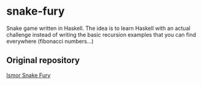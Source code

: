 # snake-fury

Snake game written in Haskell. The idea is to learn Haskell with an actual challenge instead of writing the basic 
recursion examples that you can find everywhere (fibonacci numbers...)

## Original repository
[Ismor Snake Fury](https://github.com/lsmor/snake-fury)